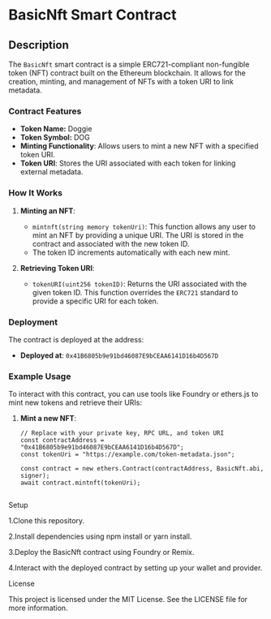 # BasicNft Smart Contract

## Description
The `BasicNft` smart contract is a simple ERC721-compliant non-fungible token (NFT) contract built on the Ethereum blockchain. It allows for the creation, minting, and management of NFTs with a token URI to link metadata.

### Contract Features
- **Token Name:** Doggie
- **Token Symbol:** DOG
- **Minting Functionality**: Allows users to mint a new NFT with a specified token URI.
- **Token URI**: Stores the URI associated with each token for linking external metadata.

### How It Works
1. **Minting an NFT**:
   - `mintnft(string memory tokenUri)`: This function allows any user to mint an NFT by providing a unique URI. The URI is stored in the contract and associated with the new token ID.
   - The token ID increments automatically with each new mint.

2. **Retrieving Token URI**:
   - `tokenURI(uint256 tokenID)`: Returns the URI associated with the given token ID. This function overrides the `ERC721` standard to provide a specific URI for each token.

### Deployment
The contract is deployed at the address:
- **Deployed at**: `0x41B6805b9e91bd46087E9bCEAA6141D16b4D567D`

### Example Usage
To interact with this contract, you can use tools like Foundry or ethers.js to mint new tokens and retrieve their URIs:

1. **Mint a new NFT**:
   ```solidity
   // Replace with your private key, RPC URL, and token URI
   const contractAddress = "0x41B6805b9e91bd46087E9bCEAA6141D16b4D567D";
   const tokenUri = "https://example.com/token-metadata.json";

   const contract = new ethers.Contract(contractAddress, BasicNft.abi, signer);
   await contract.mintnft(tokenUri);

   
Setup

1.Clone this repository.

2.Install dependencies using npm install or yarn install.

3.Deploy the BasicNft contract using Foundry or Remix.

4.Interact with the deployed contract by setting up your wallet and provider.

License

This project is licensed under the MIT License. See the LICENSE file for more information.

